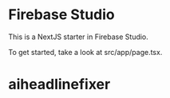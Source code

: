 # Firebase Studio

This is a NextJS starter in Firebase Studio.

To get started, take a look at src/app/page.tsx.
# aiheadlinefixer
